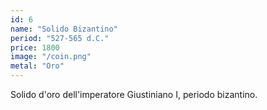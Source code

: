 ```yaml
---
id: 6
name: "Solido Bizantino"
period: "527-565 d.C."
price: 1800
image: "/coin.png"
metal: "Oro"
---
```

Solido d'oro dell'imperatore Giustiniano I, periodo bizantino.
